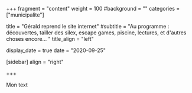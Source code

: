 +++
fragment = "content"
weight = 100
#background = ""
categories = ["municipalite"]

title = "Gérald reprend le site internet"
#subtitle = "Au programme : découvertes, tailler des silex, escape games, piscine, lectures, et d'autres choses encore... "
title_align = "left"

display_date = true
date = "2020-09-25"
    
[sidebar]
  align = "right"

  
+++

Mon text

